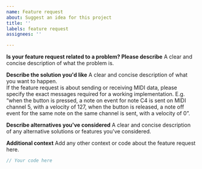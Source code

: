 ```yaml
---
name: Feature request
about: Suggest an idea for this project
title: ''
labels: feature request
assignees: ''

---
```


**Is your feature request related to a problem? Please describe**
A clear and concise description of what the problem is.

**Describe the solution you'd like**
A clear and concise description of what you want to happen.  
If the feature request is about sending or receiving MIDI data, please specify the exact messages required for a working implementation. E.g. “when the button is pressed, a note on event for note C4 is sent on MIDI channel 5, with a velocity of 127, when the button is released, a note off event for the same note on the same channel is sent, with a velocity of 0”.

**Describe alternatives you've considered**
A clear and concise description of any alternative solutions or features you've considered.

**Additional context**
Add any other context or code about the feature request here.

```cpp
// Your code here
```
